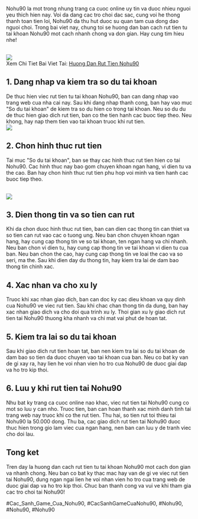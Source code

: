 <p>Nohu90 la mot trong nhung trang ca cuoc online uy tin va duoc nhieu nguoi yeu thich hien nay. Voi da dang cac tro choi dac sac, cung voi he thong thanh toan tien loi, Nohu90 da thu hut duoc su quan tam cua dong dao nguoi choi. Trong bai viet nay, chung toi se huong dan ban cach rut tien tu tai khoan Nohu90 mot cach nhanh chong va don gian. Hay cung tim hieu nhe!</p><br><img src="https://nohu90z.net/wp-content/uploads/2025/03/cach-dam-bao-giao-dich-rut-tien-nohu90-dien-ra-suon-se.jpg"></br>
Xem Chi Tiet Bai Viet Tai: <a href="https://nohu90z.net/huong-dan-rut-tien-nohu90/">Huong Dan Rut Tien Nohu90</a><h2>1. Dang nhap va kiem tra so du tai khoan</h2><p>De thuc hien viec rut tien tu tai khoan Nohu90, ban can dang nhap vao trang web cua nha cai nay. Sau khi dang nhap thanh cong, ban hay vao muc "So du tai khoan" de kiem tra so du hien co trong tai khoan. Neu so du du de thuc hien giao dich rut tien, ban co the tien hanh cac buoc tiep theo. Neu khong, hay nap them tien vao tai khoan truoc khi rut tien.<br><img src="https://nohu90z.net/wp-content/uploads/2025/03/thong-tin-ve-tac-gia-nguyen-duc-binh-150x150.jpg"></br><h2>2. Chon hinh thuc rut tien</h2><p>Tai muc "So du tai khoan", ban se thay cac hinh thuc rut tien hien co tai Nohu90. Cac hinh thuc nay bao gom chuyen khoan ngan hang, vi dien tu va the cao. Ban hay chon hinh thuc rut tien phu hop voi minh va tien hanh cac buoc tiep theo.</p><br><img src="https://nohu90z.net/wp-content/uploads/2025/03/cac-buoc-thuc-hien-rut-tien-nohu90-nhanh-gon-nhat.jpg"></br><h2>3. Dien thong tin va so tien can rut</h2><p>Khi da chon duoc hinh thuc rut tien, ban can dien cac thong tin can thiet va so tien can rut vao cac o tuong ung. Neu ban chon chuyen khoan ngan hang, hay cung cap thong tin ve so tai khoan, ten ngan hang va chi nhanh. Neu ban chon vi dien tu, hay cung cap thong tin ve tai khoan vi dien tu cua ban. Neu ban chon the cao, hay cung cap thong tin ve loai the cao va so seri, ma the. Sau khi dien day du thong tin, hay kiem tra lai de dam bao thong tin chinh xac.<h2>4. Xac nhan va cho xu ly</h2><p>Truoc khi xac nhan giao dich, ban can doc ky cac dieu khoan va quy dinh cua Nohu90 ve viec rut tien. Sau khi chac chan thong tin da dung, ban hay xac nhan giao dich va cho doi qua trinh xu ly. Thoi gian xu ly giao dich rut tien tai Nohu90 thuong kha nhanh va chi mat vai phut de hoan tat.</p><h2>5. Kiem tra lai so du tai khoan</h2><p>Sau khi giao dich rut tien hoan tat, ban nen kiem tra lai so du tai khoan de dam bao so tien da duoc chuyen vao tai khoan cua ban. Neu co bat ky van de gi xay ra, hay lien he voi nhan vien ho tro cua Nohu90 de duoc giai dap va ho tro kip thoi.<h2>6. Luu y khi rut tien tai Nohu90</h2><p>Nhu bat ky trang ca cuoc online nao khac, viec rut tien tai Nohu90 cung co mot so luu y can nho. Truoc tien, ban can hoan thanh xac minh danh tinh tai trang web nay truoc khi co the rut tien. Thu hai, so tien rut toi thieu tai Nohu90 la 50.000 dong. Thu ba, cac giao dich rut tien tai Nohu90 duoc thuc hien trong gio lam viec cua ngan hang, nen ban can luu y de tranh viec cho doi lau.</p><h2>Tong ket</h2><p>Tren day la huong dan cach rut tien tu tai khoan Nohu90 mot cach don gian va nhanh chong. Neu ban co bat ky thac mac hay van de gi ve viec rut tien tai Nohu90, dung ngan ngai lien he voi nhan vien ho tro cua trang web de duoc giai dap va ho tro kip thoi. Chuc ban thanh cong va vui ve khi tham gia cac tro choi tai Nohu90!</p><p></p>
#Cac_Sanh_Game_Cua_Nohu90, #CacSanhGameCuaNohu90, #Nohu90, #Nohu90, #Nohu90
